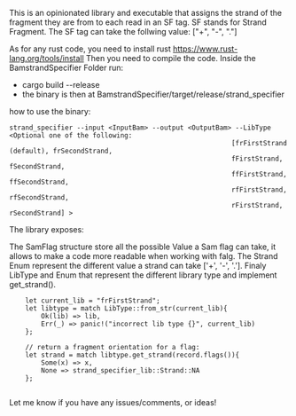 This is an opinionated library and executable that assigns the strand of the fragment they are from to each read in an SF tag. SF stands for Strand Fragment.
The SF tag can take the follwing value: ["+", "-", "."]

As for any rust code, you need to install rust https://www.rust-lang.org/tools/install 
Then you need to compile the code. Inside the BamstrandSpecifier Folder run:
- cargo build --release
- the binary is then at BamstrandSpecifier/target/release/strand_specifier

how to use the binary:

```
strand_specifier --input <InputBam> --output <OutputBam> --LibType <Optional one of the following:
                                                        [frFirstStrand (default), frSecondStrand,
                                                        fFirstStrand, fSecondStrand,
                                                        ffFirstStrand, ffSecondStrand,
                                                        rfFirstStrand, rfSecondStrand,
                                                        rFirstStrand, rSecondStrand] >
```

The library exposes:

The SamFlag structure store all the possible Value a Sam flag can take, it allows to make a code more readable when working with falg.
The Strand Enum represent the different value a strand can take ['+', '-', '.'].
Finaly LibType and Enum that represent the different library type and implement get_strand().

```
    let current_lib = "frFirstStrand";
    let libtype = match LibType::from_str(current_lib){
        Ok(lib) => lib,
        Err(_) => panic!("incorrect lib type {}", current_lib)
    };

    // return a fragment orientation for a flag:
    let strand = match libtype.get_strand(record.flags()){
        Some(x) => x,
        None => strand_specifier_lib::Strand::NA
    };


```


Let me know if you have any issues/comments, or ideas!
